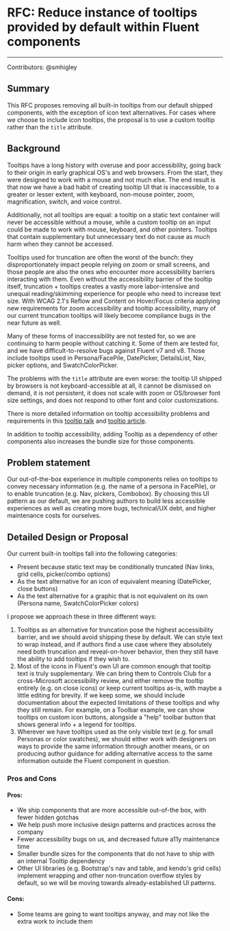 # RFC: Reduce instance of tooltips provided by default within Fluent components

<!--
An RFC can be anything. A question, a suggestion, a plan. The purpose of this template is to give some structure to help folks write successful RFCs. However, don't feel constrained by this template; use your best judgement.

Tips for writing a successful RFC:

- Simple plain words that make your point, fancy words obfuscate
- Try to stay concise, but don't gloss over important details
- Try to write a neutral problem statement, not one that motivates your desired solution
- Remember, "Writing is thinking". It's natural to realize new ideas while writing your proposal
-->

---

Contributors: @smhigley

## Summary

This RFC proposes removing all built-in tooltips from our default shipped components, with the exception of icon text alternatives. For cases where we choose to include icon tooltips, the proposal is to use a custom tooltip rather than the `title` attribute.

## Background

Tooltips have a long history with overuse and poor accessibility, going back to their origin in early graphical OS's and web browsers. From the start, they were designed to work with a mouse and not much else. The end result is that now we have a bad habit of creating tooltip UI that is inaccessible, to a greater or lesser extent, with keyboard, non-mouse pointer, zoom, magnification, switch, and voice control.

Additionally, not all tooltips are equal: a tooltip on a static text container will never be accessible without a mouse, while a custom tooltip on an input could be made to work with mouse, keyboard, and other pointers. Tooltips that contain supplementary but unnecessary text do not cause as much harm when they cannot be accessed.

Tooltips used for truncation are often the worst of the bunch: they disproportionately impact people relying on zoom or small screens, and those people are also the ones who encounter more accessibility barriers interacting with them. Even without the accessibility barrier of the tooltip itself, truncation + tooltips creates a vastly more labor-intensive and unequal reading/skimming experience for people who need to increase text size. With WCAG 2.1's Reflow and Content on Hover/Focus criteria applying new requirements for zoom accessibility and tooltip accessibility, many of our current truncation tooltips will likely become compliance bugs in the near future as well.

Many of these forms of inaccessibility are not tested for, so we are continuing to harm people without catching it. Some of them are tested for, and we have difficult-to-resolve bugs against Fluent v7 and v8. Those include tooltips used in Persona/FacePile, DatePicker, DetailsList, Nav, picker options, and SwatchColorPicker.

The problems with the `title` attribute are even worse: the tooltip UI shipped by browsers is not keyboard-accessible at all, it cannot be dismissed on demand, it is not persistent, it does not scale with zoom or OS/browser font size settings, and does not respond to other font and color customizations.

There is more detailed information on tooltip accessibility problems and requirements in this [tooltip talk](https://www.youtube.com/watch?v=lb0_v7D4kbs) and [tooltip article](https://sarahmhigley.com/writing/tooltips-in-wcag-21/).

In addition to tooltip accessibility, adding Tooltip as a dependency of other components also increases the bundle size for those components.

## Problem statement

Our out-of-the-box experience in multiple components relies on tooltips to convey necessary information (e.g. the name of a persona in FacePile), or to enable truncation (e.g. Nav, pickers, Combobox). By choosing this UI pattern as our default, we are pushing authors to build less accessible experiences as well as creating more bugs, technical/UX debt, and higher maintenance costs for ourselves.

## Detailed Design or Proposal

Our current built-in tooltips fall into the following categories:

- Present because static text may be conditionally truncated (Nav links, grid cells, picker/combo options)
- As the text alternative for an icon of equivalent meaning (DatePicker, close buttons)
- As the text alternative for a graphic that is not equivalent on its own (Persona name, SwatchColorPicker colors)

I propose we approach these in three different ways:

1. Tooltips as an alternative for truncation pose the highest accessibility barrier, and we should avoid shipping these by default. We can style text to wrap instead, and if authors find a use case where they absolutely need both truncation and reveal-on-hover behavior, then they still have the ability to add tooltips if they wish to.
2. Most of the icons in Fluent's own UI are common enough that tooltip text is truly supplementary. We can bring them to Controls Club for a cross-Microsoft accessibility review, and either remove the tooltip entirely (e.g. on close icons) or keep current tooltips as-is, with maybe a little editing for brevity. If we keep some, we should include documentation about the expected limitations of these tooltips and why they still remain. For example, on a Toolbar example, we can show tooltips on custom icon buttons, alongside a "help" toolbar button that shows general info + a legend for tooltips.
3. Wherever we have tooltips used as the only visible text (e.g. for small Personas or color swatches), we should either work with designers on ways to provide the same information through another means, or on producing author guidance for adding alternative access to the same information outside the Fluent component in question.

### Pros and Cons

#### Pros:

- We ship components that are more accessible out-of-the box, with fewer hidden gotchas
- We help push more inclusive design patterns and practices across the company
- Fewer accessibility bugs on us, and decreased future a11y maintenance time
- Smaller bundle sizes for the components that do not have to ship with an internal Tooltip dependency
- Other UI libraries (e.g. Bootstrap's nav and table, and kendo's grid cells) implement wrapping and other non-truncation overflow styles by default, so we will be moving towards already-established UI patterns.

#### Cons:

- Some teams are going to want tooltips anyway, and may not like the extra work to include them
